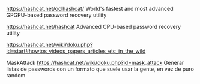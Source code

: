 https://hashcat.net/oclhashcat/
World's fastest and most advanced GPGPU-based password recovery utility 

https://hashcat.net/hashcat
Advanced CPU-based password recovery utility

https://hashcat.net/wiki/doku.php?id=start#howtos_videos_papers_articles_etc_in_the_wild


MaskAttack
https://hashcat.net/wiki/doku.php?id=mask_attack
Generar listas de passwords con un formato que suele usar la gente, en vez de puro random
